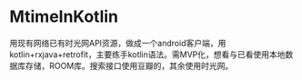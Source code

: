 # MtimeInKotlin
用现有网络已有时光网API资源，做成一个android客户端，用kotlin+rxjava+retrofit，主要练手kotlin语法。需MVP化，想看与已看使用本地数据库存储，ROOM库。搜索接口使用豆瓣的，其余使用时光网。
